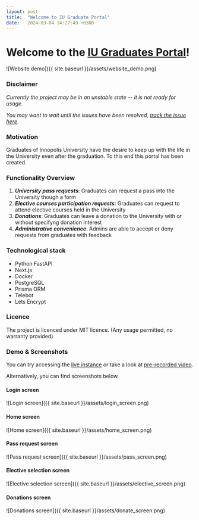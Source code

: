 ```yaml
---
layout: post
title:  "Welcome to IU Graduate Portal"
date:   2024-03-04 14:27:49 +0300
---
```


# Welcome to the [IU Graduates Portal][portal]!


![Website demo]({{ site.baseurl }}/assets/website_demo.png)

### Disclaimer

*Currently the project may be in an unstable state -- it is not ready for usage.*

*You may want to wait until the issues have been resolved, [track the issue here][bad_issue].*

### Motivation

Graduates of Innopolis University have the desire to keep up with the life in the University even after the graduation. To this end this portal has been created.

### Functionality Overview

1. **_University pass requests_**: Graduates can request a pass into the University though a form
2. **_Elective courses participation requests_**: Graduates can request to attend elective courses held in the University
3. **_Donations_**: Graduates can leave a donation to the University with or without specifyng donation interest
4. **_Administrative convenience_**: Admins are able to accept or deny requests from graduates with feedback


### Technological stack

- Python FastAPI
- Next.js
- Docker
- PostgreSQL
- Prisma ORM
- Telebot
- Lets Encrypt

### Licence

The project is licenced under MIT licence. (Any usage permitted, no warranty provided)


### Demo & Screenshots

You can try accessing the [live instance][live_demo] or take a look at [pre-recorded video][demo_yt].

Alternatively, you can find screenshots below.


#### Login screen

![Login screen]({{ site.baseurl }}/assets/login_screen.png)

#### Home screen

![Home screen]({{ site.baseurl }}/assets/home_screen.png)

#### Pass request screen

![Pass request screen]({{ site.baseurl }}/assets/pass_screen.png)

#### Elective selection screen

![Elective selection screen]({{ site.baseurl }}/assets/elective_screen.png)

#### Donations screen

![Donations screen]({{ site.baseurl }}/assets/donate_screen.png)


[portal]: https://github.com/TheSharpOwl/inno-alumni-portal
[bad_issue]: https://github.com/TheSharpOwl/inno-alumni-portal/issues/36
[live_demo]: https://graduates.innopolis.university/
[demo_yt]: https://www.youtube.com/watch?v=PwiZH98iqJ8

<!--{% highlight bash %}
bash be bash
{% endhighlight %}-->




